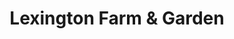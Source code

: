 ---
title: "Lexington Farm & Garden"
url: /lexington/lexington-farm-and-garden/
shop: garden centre
---